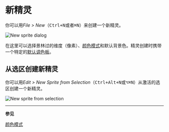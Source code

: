 # 新精灵

你可以用*File > New*（<kbd>Ctrl+N</kbd>或者<kbd>⌘N</kbd>）来创建一个新精灵。

![New sprite dialog](new-sprite/newsprite.png)

在这里可以选择景林过的维度（像素）、[颜色模式](color-mode.md)和默认背景色。精灵创建时携带一个特定的[默认调色板](default-palette.md)。

## 从选区创建新精灵

你可以用*Edit > New Sprite from Selection*（<kbd>Ctrl+Alt+N</kbd>或<kbd>⌥⌘N</kbd>）从激活的选区创建一个新精灵。

![New sprite from selection](new-sprite/new-sprite-from-selection.gif)

---

**参见**

[颜色模式](color-mode.md)
